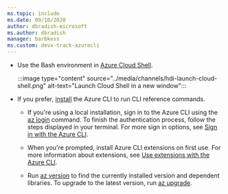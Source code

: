 ```yaml
---
ms.topic: include
ms.date: 09/10/2020
author: dbradish-microsoft
ms.author: dbradish
manager: barbkess
ms.custom: devx-track-azurecli
---
```


- Use the Bash environment in [Azure Cloud Shell](/azure/cloud-shell/quickstart).

  :::image type="content" source="../media/channels/hdi-launch-cloud-shell.png" alt-text="Launch Cloud Shell in a new window":::

- If you prefer, [install](/cli/azure/install-azure-cli) the Azure CLI to run CLI reference commands.

  - If you're using a local installation, sign in to the Azure CLI using the [az login](/cli/azure/reference-index#az-login) command. To finish the authentication process, follow the steps displayed in your terminal. For more sign in options, see [Sign in with the Azure CLI](/cli/azure/authenticate-azure-cli).

  - When you're prompted, install Azure CLI extensions on first use. For more information about extensions, see [Use extensions with the Azure CLI](/cli/azure/azure-cli-extensions-overview).

  - Run [az version](/cli/azure/reference-index?#az-version) to find the currently installed version and dependent libraries. To upgrade to the latest version, run [az upgrade](/cli/azure/reference-index?#az-upgrade).
